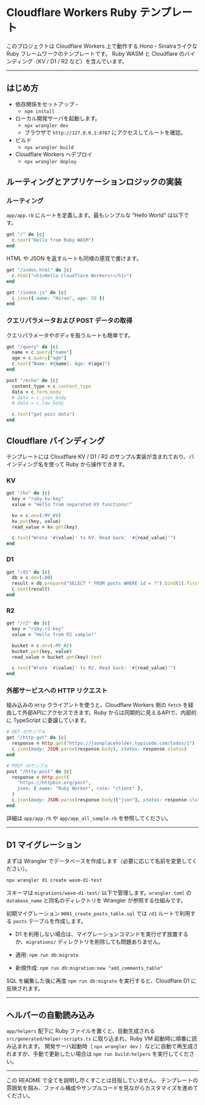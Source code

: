 # Cloudflare Workers Ruby テンプレート

このプロジェクトは Cloudflare Workers 上で動作する Hono・Sinatraライクな Ruby フレームワークのテンプレートです。
Ruby WASM と Cloudflare のバインディング（KV / D1 / R2 など）を含んでいます。

---

## はじめ方

- 依存関係をセットアップ・
    - `npm install`
- ローカル開発サーバを起動します。
    - `npx wrangler dev`
    - ブラウザで `http://127.0.0.1:8787` にアクセスしてルートを確認。
- ビルド
    - `npx wrangler build`
- Cloudflare Workers へデプロイ
    - `npx wrangler deploy`

## ルーティングとアプリケーションロジックの実装

### ルーティング

`app/app.rb` にルートを定義します。最もシンプルな “Hello World” は以下です。

```ruby
get "/" do |c|
  c.text("Hello from Ruby WASM")
end
```

HTML や JSON を返すルートも同様の感覚で書けます。

```ruby
get "/index.html" do |c|
  c.html("<h1>Hello Cloudflare Workers!</h1>")
end

get "/index.js" do |c|
  c.json({ name: "Hiroe", age: 50 })
end
```

### クエリパラメータおよび POST データの取得

クエリパラメータやボディを扱うルートも簡単です。

```ruby
get "/query" do |c|
  name = c.query["name"]
  age = c.query["age"]
  c.text("Name: #{name}, Age: #{age}")
end

post "/echo" do |c|
  content_type = c.content_type
  data = c.form_body
  # data = c.json_body
  # data = c.raw_body

  c.text("get post data")
end
```

## Cloudflare バインディング

テンプレートには Cloudflare KV / D1 / R2 のサンプル実装が含まれており、バインディング名を使って Ruby から操作できます。

### KV

```ruby
get "/kv" do |c|
  key = "ruby-kv-key"
  value = "Hello from separated KV functions!"

  kv = c.env(:MY_KV)
  kv.put(key, value)
  read_value = kv.get(key)

  c.text("Wrote '#{value}' to KV. Read back: '#{read_value}'")
end
```

### D1

```ruby
get "/d1" do |c|
  db = c.env(:DB)
  result = db.prepare("SELECT * FROM posts WHERE id = ?").bind(1).first
  c.text(result)
end
```

### R2

```ruby
get "/r2" do |c|
  key = "ruby-r2-key"
  value = "Hello from R2 sample!"

  bucket = c.env(:MY_R2)
  bucket.put(key, value)
  read_value = bucket.get(key).text

  c.text("Wrote '#{value}' to R2. Read back: '#{read_value}'")
end
```

### 外部サービスへの HTTP リクエスト

組み込みの `Http` クライアントを使うと、Cloudflare Workers 側の `fetch` を経由して外部APIにアクセスできます。Ruby からは同期的に見えるAPIで、内部的に TypeScript に委譲しています。

```ruby
# GET のサンプル
get "/http-get" do |c|
  response = Http.get("https://jsonplaceholder.typicode.com/todos/1")
  c.json(body: JSON.parse(response.body), status: response.status)
end

# POST のサンプル
post "/http-post" do |c|
  response = Http.post(
    "https://httpbin.org/post",
    json: { name: "Ruby Worker", role: "client" },
  )
  c.json(body: JSON.parse(response.body)["json"], status: response.status)
end
```

詳細は `app/app.rb` や `app/app_all_sample.rb` を参照してください。

---

## D1 マイグレーション

まずは Wrangler でデータベースを作成します（必要に応じて名前を変更してください）。

```bash
npx wrangler d1 create wasm-d1-test
```

スキーマは `migrations/wasm-d1-test/` 以下で管理します。`wrangler.toml` の `database_name` と同名のディレクトリを Wrangler が参照する仕組みです。

初期マイグレーション `0001_create_posts_table.sql` では `/d1` ルートで利用する `posts` テーブルを作成します。

- D1 を利用しない場合は、マイグレーションコマンドを実行せず放置するか、`migrations/` ディレクトリを削除しても問題ありません。

- 適用: `npm run db:migrate`
- 新規作成: `npm run db:migration:new "add_comments_table"`

SQL を編集した後に再度 `npm run db:migrate` を実行すると、Cloudflare D1 に反映されます。

---

## ヘルパーの自動読み込み

`app/helpers` 配下に Ruby ファイルを置くと、自動生成される `src/generated/helper-scripts.ts` に取り込まれ、Ruby VM 起動時に順番に読み込まれます。
開発サーバ起動時（ `npx wrangler dev` ）などに自動で再生成されますが、手動で更新したい場合は `npm run build:helpers` を実行してください。

---

この README で全てを説明し尽くすことは目指していません。
テンプレートの雰囲気を掴み、ファイル構成やサンプルコードを見ながらカスタマイズを進めてください。
